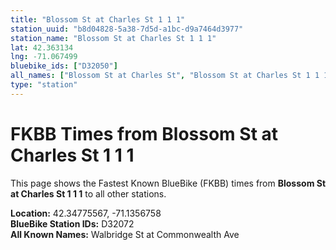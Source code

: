 ```yaml
---
title: "Blossom St at Charles St 1 1 1"
station_uuid: "b8d04828-5a38-7d5d-a1bc-d9a7464d3977"
station_name: "Blossom St at Charles St 1 1 1"
lat: 42.363134
lng: -71.067499
bluebike_ids: ["D32050"]
all_names: ["Blossom St at Charles St", "Blossom St at Charles St 1 1 1"]
type: "station"
---
```


# FKBB Times from Blossom St at Charles St 1 1 1

This page shows the Fastest Known BlueBike (FKBB) times from **Blossom St at Charles St 1 1 1** to all other stations.

**Location:** 42.34775567, -71.1356758  
**BlueBike Station IDs:** D32072  
**All Known Names:** Walbridge St at Commonwealth Ave

